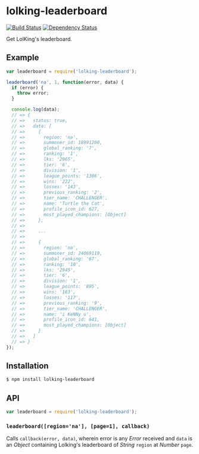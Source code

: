 # lolking-leaderboard

[![Build Status][travis-svg]][travis]
[![Dependency Status][gemnasium-svg]][gemnasium]

Get LolKing's leaderboard.

## Example

``` javascript
var leaderboard = require('lolking-leaderboard');

leaderboard('na', 1, function(error, data) {
  if (error) {
    throw error;
  }

  console.log(data);
  // => {
  // =>   status: true,
  // =>   data: [
  // =>     {
  // =>       region: 'na',
  // =>       summoner_id: 18991200,
  // =>       global_ranking: '7',
  // =>       ranking: '1',
  // =>       lks: '2965',
  // =>       tier: '6',
  // =>       division: '1',
  // =>       league_points: '1306',
  // =>       wins: '222',
  // =>       losses: '143',
  // =>       previous_ranking: '2',
  // =>       tier_name: 'CHALLENGER',
  // =>       name: 'Turtle the Cat',
  // =>       profile_icon_id: 627,
  // =>       most_played_champions: [Object]
  // =>     },
  // =>
  // =>     ...
  // =>
  // =>     {
  // =>       region: 'na',
  // =>       summoner_id: 24069119,
  // =>       global_ranking: '67',
  // =>       ranking: '10',
  // =>       lks: '2945',
  // =>       tier: '6',
  // =>       division: '1',
  // =>       league_points: '895',
  // =>       wins: '183',
  // =>       losses: '117',
  // =>       previous_ranking: '9',
  // =>       tier_name: 'CHALLENGER',
  // =>       name: 'i KeNNy u',
  // =>       profile_icon_id: 641,
  // =>       most_played_champions: [Object]
  // =>     }
  // =>   ]
  // => }
});
```

## Installation

``` bash
$ npm install lolking-leaderboard
```

## API

``` javascript
var leaderboard = require('lolking-leaderboard');
```

### `leaderboard([region='na'], [page=1], callback)`

Calls `callback(error, data)`, wherein error is any _Error_ received and `data`
is an _Object_ containing Lolking's leaderboard of _String_ `region` at _Number_
`page`.


   [travis]: https://travis-ci.org/KenanY/lolking-leaderboard
   [travis-svg]: https://img.shields.io/travis/KenanY/lolking-leaderboard.svg
   [gemnasium]: https://gemnasium.com/KenanY/lolking-leaderboard
   [gemnasium-svg]: https://img.shields.io/gemnasium/KenanY/lolking-leaderboard.svg